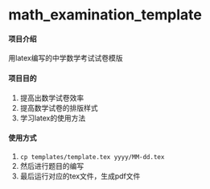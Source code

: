 # math_examination_template

#### 项目介绍
用latex编写的中学数学考试试卷模版


#### 项目目的
1. 提高出数学试卷效率
2. 提高数学试卷的排版样式
3. 学习latex的使用方法

#### 使用方式
1. `cp templates/template.tex yyyy/MM-dd.tex`
2. 然后进行题目的编写
3. 最后运行对应的tex文件，生成pdf文件
